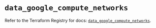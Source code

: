 # `data_google_compute_networks`

Refer to the Terraform Registry for docs: [`data_google_compute_networks`](https://registry.terraform.io/providers/hashicorp/google-beta/5.29.1/docs/data-sources/google_compute_networks).
